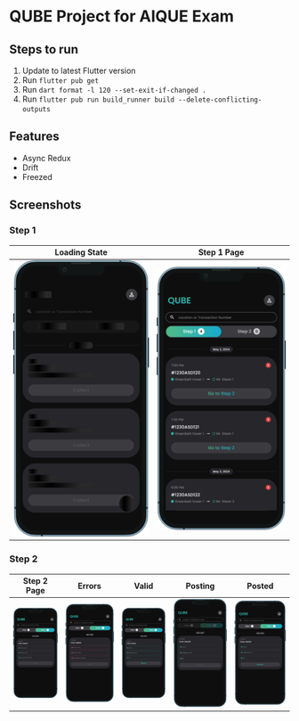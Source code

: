 # QUBE Project for AIQUE Exam

## Steps to run
1. Update to latest Flutter version
2. Run `flutter pub get`
3. Run `dart format -l 120 --set-exit-if-changed .`
4. Run `flutter pub run build_runner build --delete-conflicting-outputs`

## Features
- Async Redux
- Drift
- Freezed

## Screenshots

### Step 1

| Loading State                       | Step 1 Page                  |
|-------------------------------------|------------------------------|
| ![](/screenshots/loading_state.png) | ![](/screenshots/step_1.png) |

### Step 2

| Step 2 Page                  | Errors                             | Valid                              | Posting                              | Posted                              |
|------------------------------|------------------------------------|------------------------------------|--------------------------------------|-------------------------------------|
| ![](/screenshots/step_2.png) | ![](/screenshots/step_2_error.png) | ![](/screenshots/step_2_valid.png) | ![](/screenshots/step_2_posting.png) | ![](/screenshots/step_2_posted.png) |
